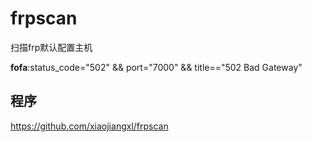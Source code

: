 # frpscan
扫描frp默认配置主机

 
**fofa**:status_code="502" && port="7000" && title=="502 Bad Gateway"

## 程序
https://github.com/xiaojiangxl/frpscan
